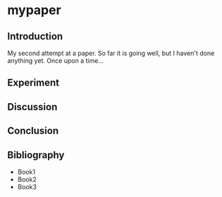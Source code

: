 # mypaper

## Introduction
My second attempt at a paper.
So far it is going well, but I haven't done anything yet.
Once upon a time...

## Experiment

## Discussion

## Conclusion 

## Bibliography

- Book1
- Book2
- Book3

